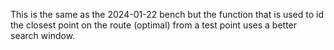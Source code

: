 This is the same as the 2024-01-22 bench but the function that is used to id the closest point on the route (optimal) from a test point uses a better search window.